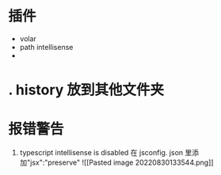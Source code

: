 # 插件
- volar
- path intellisense
- 


# . history 放到其他文件夹

# 报错警告
1. typescript intellisense is disabled
在 jsconfig. json 里添加"jsx":"preserve"
![[Pasted image 20220830133544.png]]